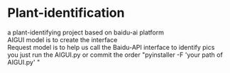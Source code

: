# Plant-identification
a plant-identifying project based on baidu-ai platform <br>
AIGUI model is to create the interface <br>
Request model is to help us call the Baidu-API interface to identify pics <br>
you just run the AIGUI.py or commit the order "pyinstaller -F 'your path of AIGUI.py' "
